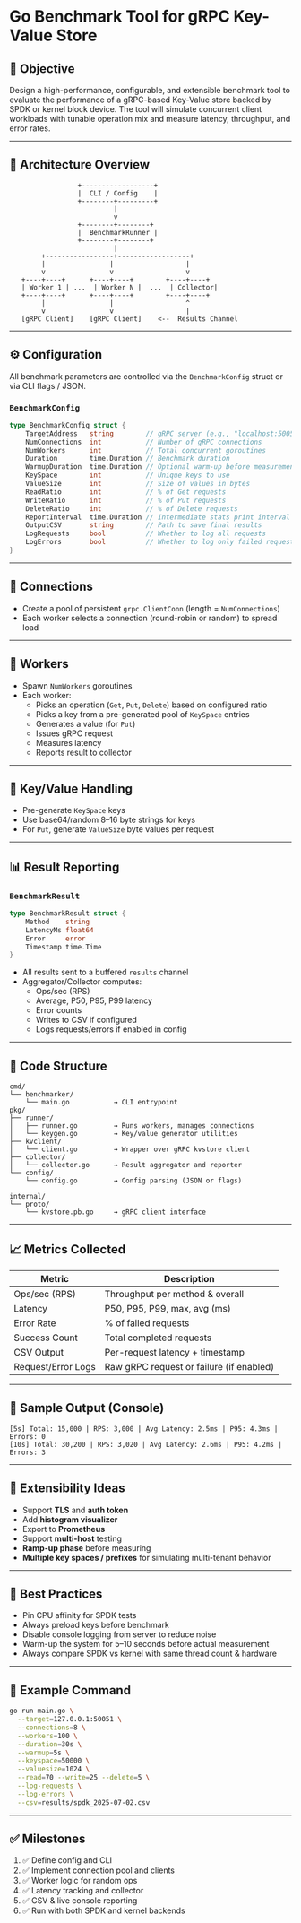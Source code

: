 # Go Benchmark Tool for gRPC Key-Value Store

## 📌 Objective

Design a high-performance, configurable, and extensible benchmark tool to evaluate the performance of a gRPC-based Key-Value store backed by SPDK or kernel block device. The tool will simulate concurrent client workloads with tunable operation mix and measure latency, throughput, and error rates.

---

## 🧱 Architecture Overview

```
                 +------------------+
                 |  CLI / Config    |
                 +--------+---------+
                          |
                          v
                 +--------+--------+
                 |  BenchmarkRunner |
                 +--------+--------+
                          |
        +-----------------+------------------+
        |                |                  |
        v                v                  v
   +----+----+      +----+----+        +----+----+
   | Worker 1 | ...  | Worker N |  ...  | Collector|
   +----+----+      +----+----+        +----+----+
        |                |                  ^
        v                v                  |
   [gRPC Client]    [gRPC Client]    <--  Results Channel
```

---

## ⚙️ Configuration

All benchmark parameters are controlled via the `BenchmarkConfig` struct or via CLI flags / JSON.

### `BenchmarkConfig`

```go
type BenchmarkConfig struct {
    TargetAddress   string        // gRPC server (e.g., "localhost:50051")
    NumConnections  int           // Number of gRPC connections
    NumWorkers      int           // Total concurrent goroutines
    Duration        time.Duration // Benchmark duration
    WarmupDuration  time.Duration // Optional warm-up before measurement
    KeySpace        int           // Unique keys to use
    ValueSize       int           // Size of values in bytes
    ReadRatio       int           // % of Get requests
    WriteRatio      int           // % of Put requests
    DeleteRatio     int           // % of Delete requests
    ReportInterval  time.Duration // Intermediate stats print interval
    OutputCSV       string        // Path to save final results
    LogRequests     bool          // Whether to log all requests
    LogErrors       bool          // Whether to log only failed requests
}
```

---

## 🔌 Connections

- Create a pool of persistent `grpc.ClientConn` (length = `NumConnections`)
- Each worker selects a connection (round-robin or random) to spread load

---

## 🚀 Workers

- Spawn `NumWorkers` goroutines
- Each worker:
  - Picks an operation (`Get`, `Put`, `Delete`) based on configured ratio
  - Picks a key from a pre-generated pool of `KeySpace` entries
  - Generates a value (for `Put`)
  - Issues gRPC request
  - Measures latency
  - Reports result to collector

---

## 🧠 Key/Value Handling

- Pre-generate `KeySpace` keys
- Use base64/random 8–16 byte strings for keys
- For `Put`, generate `ValueSize` byte values per request

---

## 📊 Result Reporting

### `BenchmarkResult`

```go
type BenchmarkResult struct {
    Method    string
    LatencyMs float64
    Error     error
    Timestamp time.Time
}
```

- All results sent to a buffered `results` channel
- Aggregator/Collector computes:
  - Ops/sec (RPS)
  - Average, P50, P95, P99 latency
  - Error counts
  - Writes to CSV if configured
  - Logs requests/errors if enabled in config

---

## 📄 Code Structure

```
cmd/
└── benchmarker/
    └── main.go           → CLI entrypoint
pkg/
├── runner/
│   ├── runner.go         → Runs workers, manages connections
│   └── keygen.go         → Key/value generator utilities
├── kvclient/
│   └── client.go         → Wrapper over gRPC kvstore client
├── collector/
│   └── collector.go      → Result aggregator and reporter
└── config/
    └── config.go         → Config parsing (JSON or flags)

internal/
└── proto/
    └── kvstore.pb.go     → gRPC client interface
```

---

## 📈 Metrics Collected

| Metric             | Description                              |
| ------------------ | ---------------------------------------- |
| Ops/sec (RPS)      | Throughput per method & overall          |
| Latency            | P50, P95, P99, max, avg (ms)             |
| Error Rate         | % of failed requests                     |
| Success Count      | Total completed requests                 |
| CSV Output         | Per-request latency + timestamp          |
| Request/Error Logs | Raw gRPC request or failure (if enabled) |

---

## 🧪 Sample Output (Console)

```
[5s] Total: 15,000 | RPS: 3,000 | Avg Latency: 2.5ms | P95: 4.3ms | Errors: 0
[10s] Total: 30,200 | RPS: 3,020 | Avg Latency: 2.6ms | P95: 4.2ms | Errors: 3
```

---

## 🧠 Extensibility Ideas

- Support **TLS** and **auth token**
- Add **histogram visualizer**
- Export to **Prometheus**
- Support **multi-host** testing
- **Ramp-up phase** before measuring
- **Multiple key spaces / prefixes** for simulating multi-tenant behavior

---

## 🚡 Best Practices

- Pin CPU affinity for SPDK tests
- Always preload keys before benchmark
- Disable console logging from server to reduce noise
- Warm-up the system for 5–10 seconds before actual measurement
- Always compare SPDK vs kernel with same thread count & hardware

---

## 🏁 Example Command

```bash
go run main.go \
  --target=127.0.0.1:50051 \
  --connections=8 \
  --workers=100 \
  --duration=30s \
  --warmup=5s \
  --keyspace=50000 \
  --valuesize=1024 \
  --read=70 --write=25 --delete=5 \
  --log-requests \
  --log-errors \
  --csv=results/spdk_2025-07-02.csv
```

---

## ✅ Milestones

1. ✅ Define config and CLI
2. ✅ Implement connection pool and clients
3. ✅ Worker logic for random ops
4. ✅ Latency tracking and collector
5. ✅ CSV & live console reporting
6. ✅ Run with both SPDK and kernel backends

